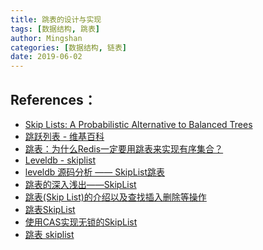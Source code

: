 ```yaml
---
title: 跳表的设计与实现
tags: [数据结构, 跳表]
author: Mingshan
categories: [数据结构, 链表]
date: 2019-06-02
---
```



## References：

- [Skip Lists: A Probabilistic Alternative to
Balanced Trees](https://www.epaperpress.com/sortsearch/download/skiplist.pdf)
- [跳跃列表 - 维基百科](https://zh.wikipedia.org/wiki/%E8%B7%B3%E8%B7%83%E5%88%97%E8%A1%A8)
- [跳表：为什么Redis一定要用跳表来实现有序集合？](https://time.geekbang.org/column/article/42896)
- [Leveldb - skiplist](https://github.com/google/leveldb/blob/master/db/skiplist.h)
- [leveldb 源码分析 —— SkipList跳表](https://www.jianshu.com/p/e4b775870eea)
- [跳表的深入浅出——SkipList](https://simplecodesky.com/2018/04/16/skiplist-deep-learning/)
- [跳表(Skip List)的介绍以及查找插入删除等操作](http://www.spongeliu.com/63.html)
- [跳表SkipList](https://www.cnblogs.com/xuqiang/archive/2011/05/22/2053516.html)
- [使用CAS实现无锁的SkipList](https://www.cnblogs.com/fuzhe1989/p/3650303.html)
- [跳表 skiplist](https://segmentfault.com/a/1190000006024984)
